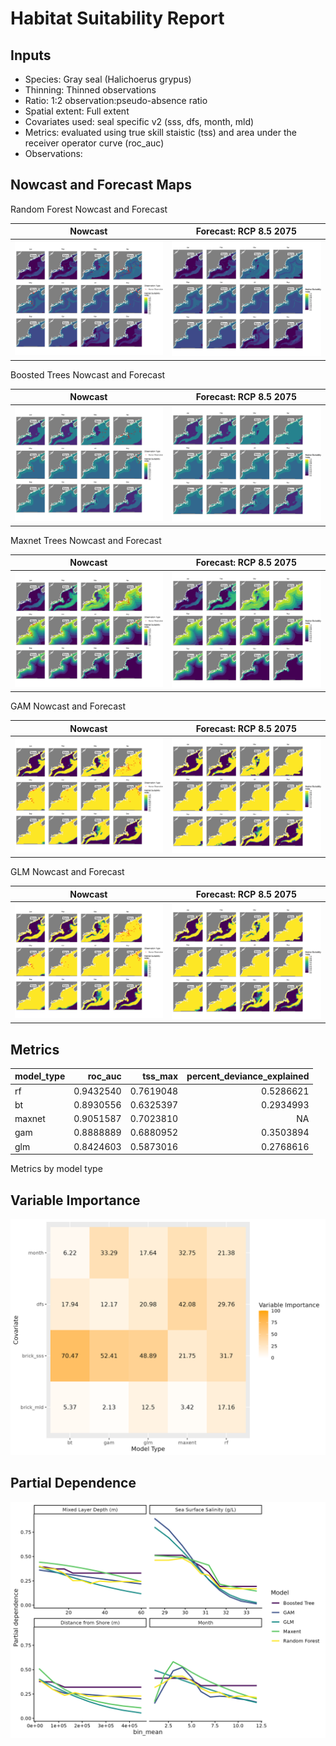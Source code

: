 Habitat Suitability Report
================

## Inputs

- Species: Gray seal (Halichoerus grypus)
- Thinning: Thinned observations
- Ratio: 1:2 observation:pseudo-absence ratio
- Spatial extent: Full extent
- Covariates used: seal specific v2 (sss, dfs, month, mld)
- Metrics: evaluated using true skill staistic (tss) and area under the
  receiver operator curve (roc_auc)
- Observations:

## Nowcast and Forecast Maps

Random Forest Nowcast and Forecast

| Nowcast | Forecast: RCP 8.5 2075 |
|:--:|:--:|
| ![](../../../../tidy_reports/versions/c22/000460/c22.000460.01_12_rf_compiled_casts.png) | ![](../../../../tidy_reports/versions/c22/000464/c22.000464.01_12_rf_compiled_casts.png) |

Boosted Trees Nowcast and Forecast

| Nowcast | Forecast: RCP 8.5 2075 |
|:--:|:--:|
| ![](../../../../tidy_reports/versions/c22/000460/c22.000460.01_12_bt_compiled_casts.png) | ![](../../../../tidy_reports/versions/c22/000464/c22.000464.01_12_bt_compiled_casts.png) |

Maxnet Trees Nowcast and Forecast

| Nowcast | Forecast: RCP 8.5 2075 |
|:--:|:--:|
| ![](../../../../tidy_reports/versions/c22/000460/c22.000460.01_12_maxent_compiled_casts.png) | ![](../../../../tidy_reports/versions/c22/000464/c22.000464.01_12_maxent_compiled_casts.png) |

GAM Nowcast and Forecast

| Nowcast | Forecast: RCP 8.5 2075 |
|:--:|:--:|
| ![](../../../../tidy_reports/versions/c22/000460/c22.000460.01_12_gam_compiled_casts.png) | ![](../../../../tidy_reports/versions/c22/000464/c22.000464.01_12_gam_compiled_casts.png) |

GLM Nowcast and Forecast

| Nowcast | Forecast: RCP 8.5 2075 |
|:--:|:--:|
| ![](../../../../tidy_reports/versions/c22/000460/c22.000460.01_12_glm_compiled_casts.png) | ![](../../../../tidy_reports/versions/c22/000464/c22.000464.01_12_glm_compiled_casts.png) |

## Metrics

| model_type |   roc_auc |   tss_max | percent_deviance_explained |
|:-----------|----------:|----------:|---------------------------:|
| rf         | 0.9432540 | 0.7619048 |                  0.5286621 |
| bt         | 0.8930556 | 0.6325397 |                  0.2934993 |
| maxnet     | 0.9051587 | 0.7023810 |                         NA |
| gam        | 0.8888889 | 0.6880952 |                  0.3503894 |
| glm        | 0.8424603 | 0.5873016 |                  0.2768616 |

Metrics by model type

## Variable Importance

![](m22.00046_tidy_compiled_files/figure-gfm/variable_importance-1.png)

## Partial Dependence

![](m22.00046_tidy_compiled_files/figure-gfm/partial_dependence-1.png)
